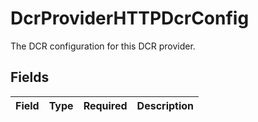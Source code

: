 # DcrProviderHTTPDcrConfig

The DCR configuration for this DCR provider.


## Fields

| Field       | Type        | Required    | Description |
| ----------- | ----------- | ----------- | ----------- |